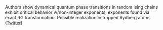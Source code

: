 
Authors show dynamical quantum phase transitions in random Ising chains exhibit critical behavior w/non-integer exponents; exponents found via exact RG  transformation. Possible realization in trapped Rydberg atoms ([Twitter](https://twitter.com/JoshuahHeath/status/1261321333893464064))
